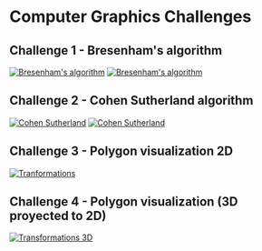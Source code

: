 Computer Graphics Challenges
============================

Challenge 1 - Bresenham's algorithm
-----------
[![Bresenham's algorithm](https://github.com/Tille/Computer-Graphic/raw/master/challenge1/screenshots/ss1.png)](https://github.com/Tille/Computer-Graphic/blob/master/challenge1/src/Bresenham.java)
[![Bresenham's algorithm](https://github.com/Tille/Computer-Graphic/raw/master/challenge1/screenshots/ss2.png)](https://github.com/Tille/Computer-Graphic/blob/master/challenge1/src/BresenhamJuan.java)

Challenge 2 - Cohen Sutherland algorithm
-----------
[![Cohen Sutherland](https://github.com/Tille/Computer-Graphic/raw/master/Challenge2/screenshots/ss1.png)](https://github.com/Tille/Computer-Graphic/blob/master/Challenge2/src/cohen_sutherland.java)
[![Cohen Sutherland](https://github.com/Tille/Computer-Graphic/raw/master/Challenge2/screenshots/ss2.png)](https://github.com/Tille/Computer-Graphic/blob/master/Challenge2/src/cohen_sutherland.java)

Challenge 3 - Polygon visualization 2D
-----------
[![Tranformations](https://github.com/Tille/Computer-Graphic/raw/master/Challenge3/screenshots/ss1.png)](https://github.com/Tille/Computer-Graphic/blob/master/Challenge3/src/)

Challenge 4 - Polygon visualization (3D proyected to 2D)
-----------
[![Transformations 3D](https://github.com/Tille/Computer-Graphic/raw/master/challenge4/screenshots/ss1.png)](https://github.com/Tille/Computer-Graphic/blob/master/challenge4/src/challenge4.cpp)

